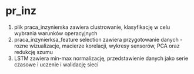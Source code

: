 # pr_inz
1) plik praca_inzynierska zawiera clustrowanie, klasyfikację w celu wybrania warunków operacyjnych
2) praca_inzynierksa_feature selection zawiera przygotowanie danych - rozne wizualizacje, macierze korelacji,
wykresy sensorów, PCA oraz redukcję szumu
3) LSTM zawiera min-max normalizację, przedstawienie danych jako serie czasowe i uczenie i walidację sieci
